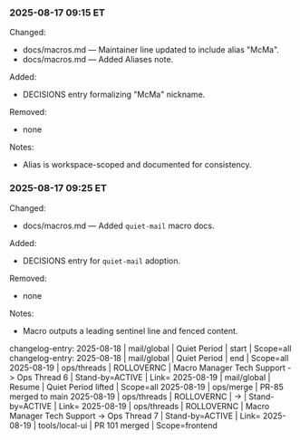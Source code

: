### 2025-08-17 09:15 ET
Changed:
- docs/macros.md — Maintainer line updated to include alias "McMa".
- docs/macros.md — Added Aliases note.

Added:
- DECISIONS entry formalizing "McMa" nickname.

Removed:
- none

Notes:
- Alias is workspace-scoped and documented for consistency.



### 2025-08-17 09:25 ET
Changed:
- docs/macros.md — Added `quiet-mail` macro docs.

Added:
- DECISIONS entry for `quiet-mail` adoption.

Removed:
- none

Notes:
- Macro outputs a leading sentinel line and fenced content.

changelog-entry: 2025-08-18 | mail/global | Quiet Period | start | Scope=all
changelog-entry: 2025-08-18 | mail/global | Quiet Period | end | Scope=all
2025-08-19 | ops/threads | ROLLOVERNC | Macro Manager Tech Support -> Ops Thread 6 | Stand-by=ACTIVE | Link=<paste new-chat link>
2025-08-19 | mail/global | Resume | Quiet Period lifted | Scope=all
2025-08-19 | ops/merge | PR-85 merged to main
2025-08-19 | ops/threads | ROLLOVERNC | <old thread name> -> <new thread name> | Stand-by=ACTIVE | Link=<paste new-chat link>
2025-08-19 | ops/threads | ROLLOVERNC | Macro Manager Tech Support -> Ops Thread 7 | Stand-by=ACTIVE | Link=<paste new-chat link>
2025-08-19 | tools/local-ui | PR 101 merged | Scope=frontend

